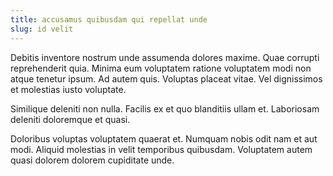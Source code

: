 ```yaml
---
title: accusamus quibusdam qui repellat unde
slug: id velit
---
```


Debitis inventore nostrum unde assumenda dolores maxime. Quae corrupti reprehenderit quia. Minima eum voluptatem ratione voluptatem modi non atque tenetur ipsum. Ad autem quis. Voluptas placeat vitae. Vel dignissimos et molestias iusto voluptate.

Similique deleniti non nulla. Facilis ex et quo blanditiis ullam et. Laboriosam deleniti doloremque et quasi.

Doloribus voluptas voluptatem quaerat et. Numquam nobis odit nam et aut modi. Aliquid molestias in velit temporibus quibusdam. Voluptatem autem quasi dolorem dolorem cupiditate unde.
